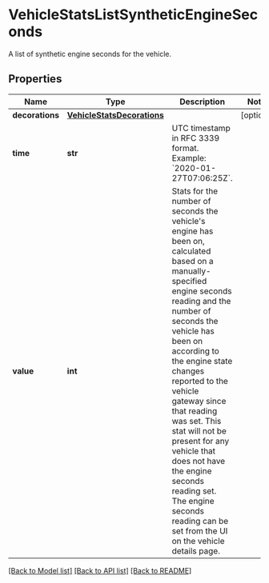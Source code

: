 # VehicleStatsListSyntheticEngineSeconds

A list of synthetic engine seconds for the vehicle.
## Properties
Name | Type | Description | Notes
------------ | ------------- | ------------- | -------------
**decorations** | [**VehicleStatsDecorations**](VehicleStatsDecorations.md) |  | [optional] 
**time** | **str** | UTC timestamp in RFC 3339 format. Example: &#x60;2020-01-27T07:06:25Z&#x60;. | 
**value** | **int** | Stats for the number of seconds the vehicle&#39;s engine has been on, calculated based on a manually-specified engine seconds reading and the number of seconds the vehicle has been on according to the engine state changes reported to the vehicle gateway since that reading was set. This stat will not be present for any vehicle that does not have the engine seconds reading set. The engine seconds reading can be set from the UI on the vehicle details page. | 

[[Back to Model list]](../README.md#documentation-for-models) [[Back to API list]](../README.md#documentation-for-api-endpoints) [[Back to README]](../README.md)


